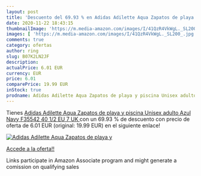 ```yaml
---
layout: post
title: 'Descuento del 69.93 % en Adidas Adilette Aqua Zapatos de playa y '
date: 2020-11-22 18:43:15
thumbnailImage: 'https://m.media-amazon.com/images/I/41QzR4VkWgL._SL200_.jpg'
images: [ 'https://m.media-amazon.com/images/I/41QzR4VkWgL._SL200_.jpg' ]
comments: true
category: ofertas
author: ring
slug: B07K2LN2JF
description:
actualPrice: 6.01 EUR
currency: EUR
price: 6.01
comparePrice: 19.99 EUR
inStock: true
prodname: Adidas Adilette Aqua Zapatos de playa y piscina Unisex adulto  Azul  Navy F35542   40 1/2 EU  7 UK 
---
```


Tienes [Adidas Adilette Aqua Zapatos de playa y piscina Unisex adulto  Azul  Navy F35542   40 1/2 EU  7 UK ](https://www.amazon.es/dp/B07K2LN2JF/?tag=tolees-21) con un 69.93 % de descuento con precio de oferta de 6.01 EUR (original: 19.99 EUR) en el siguiente enlace!

[![Adidas Adilette Aqua Zapatos de playa y ](https://m.media-amazon.com/images/I/41QzR4VkWgL._SL200_.jpg)](https://www.amazon.es/dp/B07K2LN2JF/?tag=tolees-21)

[Accede a la oferta!!](https://www.amazon.es/dp/B07K2LN2JF/?tag=tolees-21)

Links participate in Amazon Associate program and might generate a comission on qualifying sales


